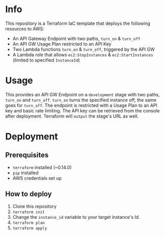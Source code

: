 # Info
This repository is a Terraform IaC template that deploys the following resources to AWS:

- An API Gateway Endpoint with two paths, `turn_on` & `turn_off`
- An API GW Usage Plan restricted to an API Key
- Two Lambda functions `turn_on` & `turn_off`, triggered by the API GW
- A Lambda role that allows `ec2:StopInstances` & `ec2:StartInstances` (limited to specified `InstanceId`)

# Usage
This provides an API GW Endpoint on a `development` stage with two paths, `turn_on` and `turn_off`. `turn_on` turns the specified instance off, the same goes for `turn_off`. The endpoint is restricted with a Usage Plan to an API key and basic rate limiting. The API key can be retrieved from the console after deployment. Terraform will `output` the stage's URL as well. 

# Deployment
## Prerequisites
- `terraform` installed (~0.14.0)
- `pip` installed
- AWS credentials set up

## How to deploy

1. Clone this repository
2. `terraform init`
3. Change the `instance_id` variable to your target instance's Id.
4. `terraform plan`
5. `terraform apply`